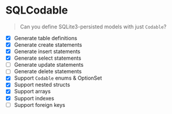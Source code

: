 # SQLCodable
> Can you define SQLite3-persisted models with just `Codable`?

- [x] Generate table definitions
- [x] Generate create statements
- [x] Generate insert statements
- [x] Generate select statements
- [ ] Generate update statements
- [ ] Generate delete statements
- [x] Support `Codable` enums & OptionSet
- [x] Support nested structs
- [x] Support arrays
- [x] Support indexes
- [ ] Support foreign keys
